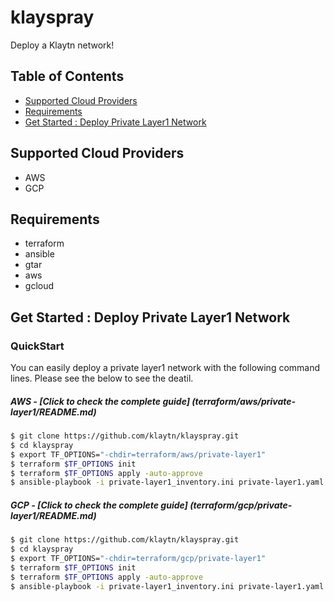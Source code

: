 # klayspray
Deploy a Klaytn network!

## Table of Contents

- [Supported Cloud Providers](#supported-cloud-providers)
- [Requirements](#requirements)
- [Get Started : Deploy Private Layer1 Network](#get-started--deploy-private-layer1-network)

## Supported Cloud Providers
* AWS
* GCP

## Requirements
* terraform
* ansible
* gtar
* aws
* gcloud

## Get Started : Deploy Private Layer1 Network

### QuickStart
You can easily deploy a private layer1 network with the following command lines. Please see the below to see the deatil.

##### AWS - [Click to check the complete guide] (terraform/aws/private-layer1/README.md)
```bash
$ git clone https://github.com/klaytn/klayspray.git
$ cd klayspray
$ export TF_OPTIONS="-chdir=terraform/aws/private-layer1"
$ terraform $TF_OPTIONS init
$ terraform $TF_OPTIONS apply -auto-approve
$ ansible-playbook -i private-layer1_inventory.ini private-layer1.yaml
```

##### GCP - [Click to check the complete guide] (terraform/gcp/private-layer1/README.md)
```bash
$ git clone https://github.com/klaytn/klayspray.git
$ cd klayspray
$ export TF_OPTIONS="-chdir=terraform/gcp/private-layer1"
$ terraform $TF_OPTIONS init
$ terraform $TF_OPTIONS apply -auto-approve
$ ansible-playbook -i private-layer1_inventory.ini private-layer1.yaml
```
